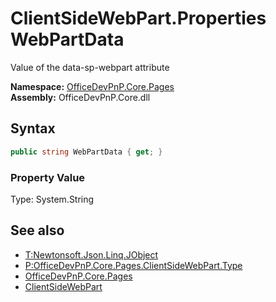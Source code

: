# ClientSideWebPart.Properties WebPartData
Value of the data-sp-webpart attribute  

**Namespace:** [OfficeDevPnP.Core.Pages](OfficeDevPnP.Core.Pages.md)  
**Assembly:** OfficeDevPnP.Core.dll  
## Syntax
```C#
public string WebPartData { get; }
```

### Property Value
Type: System.String  

## See also
- [T:Newtonsoft.Json.Linq.JObject](T:Newtonsoft.Json.Linq.JObject.md)
- [P:OfficeDevPnP.Core.Pages.ClientSideWebPart.Type](P:OfficeDevPnP.Core.Pages.ClientSideWebPart.Type.md)
- [OfficeDevPnP.Core.Pages](OfficeDevPnP.Core.Pages.md)
- [ClientSideWebPart](OfficeDevPnP.Core.Pages.ClientSideWebPart.md) 

